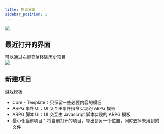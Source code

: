 ```yaml
---
title: 启动界面
sidebar_position: 1
---
```


![](https://yamirpg.com/zh/assets/images/home-1-106e4327cbc02f3bd4061b1e4a5b9cfb.png)

## 最近打开的界面

可以通过右键菜单移除历史项目  
![](https://yamirpg.com/zh/assets/images/home-2-a1f783220b93a04288c20f30108b0b1d.png)

## 新建项目

游戏模板

- Core - Template：只保留一些必要内容的模板
- ARPG 事件 UI：UI 交互由事件指令实现的 ARPG 模板
- ARPG 脚本 UI：UI 交互由 Javascript 脚本实现的 ARPG 模板
- 最小化当前项目：将当前打开的项目，导出到另一个位置，同时去掉未用到的文件
